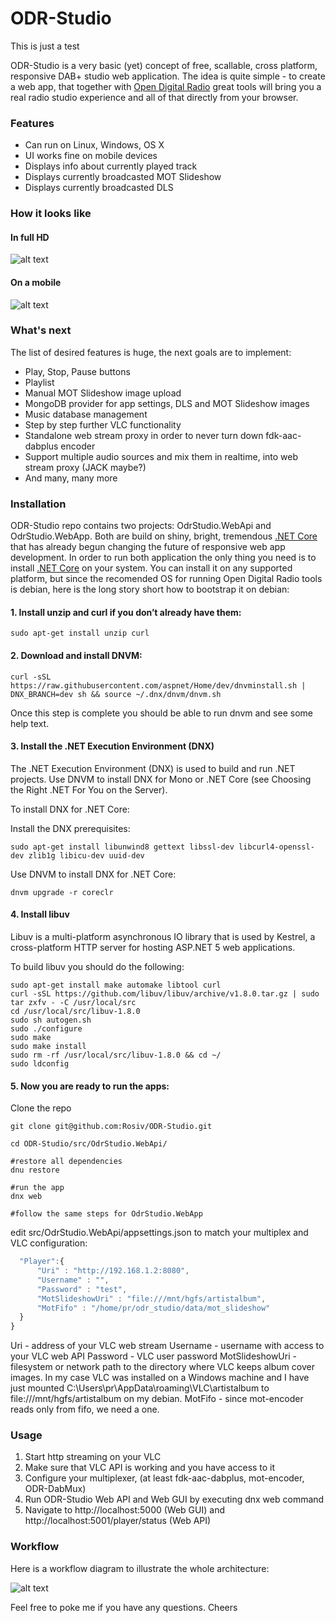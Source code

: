 # ODR-Studio
This is just a test

ODR-Studio is a very basic (yet) concept of free, scallable, cross platform, responsive DAB+ studio web application. The idea is quite simple - to create a web app, that together with [Open Digital Radio](https://github.com/Opendigitalradio) great tools will bring you a real radio studio experience and all of that directly from your browser.

### Features
* Can run on Linux, Windows, OS X
* UI works fine on mobile devices
* Displays info about currently played track
* Displays currently broadcasted MOT Slideshow
* Displays currently broadcasted  DLS
 
### How it looks like

#### In full HD
![alt text](https://raw.githubusercontent.com/Rosiv/ODR-Studio/cleanup/doc/web_gui_full_hd.png "Full HD Web GUI")

#### On a mobile
![alt text](https://raw.githubusercontent.com/Rosiv/ODR-Studio/cleanup/doc/web_gui_mobile.png "Mobile Web GUI")

### What's next
The list of desired features is huge, the next goals are to implement:
* Play, Stop, Pause buttons
* Playlist
* Manual MOT Slideshow image upload
* MongoDB provider for app settings, DLS and MOT Slideshow images
* Music database management
* Step by step further VLC functionality
* Standalone web stream proxy in order to never turn down fdk-aac-dabplus encoder
* Support multiple audio sources and mix them in realtime, into web stream proxy (JACK maybe?)
* And many, many more
 
### Installation

ODR-Studio repo contains two projects: OdrStudio.WebApi and OdrStudio.WebApp.
Both are build on shiny, bright, tremendous [.NET Core](http://docs.asp.net/en/latest/conceptual-overview/dotnetcore.html) that has already begun changing the future of responsive web app development. In order to run both application the only thing you need is to install [.NET Core](http://docs.asp.net/en/latest/getting-started/index.html) on your system. You can install it on any supported platform, but since the recomended OS for running Open Digital Radio tools is debian, here is the long story short how to bootstrap it on debian:


#### 1. Install unzip and curl if you don’t already have them:

 ```sudo apt-get install unzip curl```

#### 2. Download and install DNVM:

```curl -sSL https://raw.githubusercontent.com/aspnet/Home/dev/dnvminstall.sh | DNX_BRANCH=dev sh && source ~/.dnx/dnvm/dnvm.sh```

Once this step is complete you should be able to run dnvm and see some help text.

#### 3. Install the .NET Execution Environment (DNX)

The .NET Execution Environment (DNX) is used to build and run .NET projects. Use DNVM to install DNX for Mono or .NET Core (see Choosing the Right .NET For You on the Server).

To install DNX for .NET Core:

Install the DNX prerequisites:

```
sudo apt-get install libunwind8 gettext libssl-dev libcurl4-openssl-dev zlib1g libicu-dev uuid-dev
```

Use DNVM to install DNX for .NET Core:

```
dnvm upgrade -r coreclr
```

#### 4. Install libuv

Libuv is a multi-platform asynchronous IO library that is used by Kestrel, a cross-platform HTTP server for hosting ASP.NET 5 web applications.

To build libuv you should do the following:

```
sudo apt-get install make automake libtool curl
curl -sSL https://github.com/libuv/libuv/archive/v1.8.0.tar.gz | sudo tar zxfv - -C /usr/local/src
cd /usr/local/src/libuv-1.8.0
sudo sh autogen.sh
sudo ./configure
sudo make
sudo make install
sudo rm -rf /usr/local/src/libuv-1.8.0 && cd ~/
sudo ldconfig
```


#### 5. Now you are ready to run the apps:

Clone the repo

```
git clone git@github.com:Rosiv/ODR-Studio.git

cd ODR-Studio/src/OdrStudio.WebApi/

#restore all dependencies
dnu restore

#run the app
dnx web

#follow the same steps for OdrStudio.WebApp
```

edit src/OdrStudio.WebApi/appsettings.json to match your multiplex and VLC configuration:

```javascript
  "Player":{
      "Uri" : "http://192.168.1.2:8080",
      "Username" : "",
      "Password" : "test",
      "MotSlideshowUri" : "file:///mnt/hgfs/artistalbum",
      "MotFifo" : "/home/pr/odr_studio/data/mot_slideshow"
  }
}
```

Uri - address of your VLC web stream
Username - username with access to your VLC web API
Password - VLC user password
MotSlideshowUri - filesystem or network path to the directory where VLC keeps album cover images. In my case VLC was installed on a Windows machine and I have just mounted C:\Users\pr\AppData\roaming\VLC\artistalbum to file:///mnt/hgfs/artistalbum on my debian.
MotFifo - since mot-encoder reads only from fifo, we need a one.

### Usage

1. Start http streaming on your VLC
2. Make sure that VLC API is working and you have access to it
3. Configure your multiplexer, (at least fdk-aac-dabplus, mot-encoder, ODR-DabMux)
4. Run ODR-Studio Web API and Web GUI by executing dnx web command
5. Navigate to http://localhost:5000 (Web GUI) and http://localhost:5001/player/status (Web API)

### Workflow

Here is a workflow diagram to illustrate the whole architecture: 


![alt text](https://raw.githubusercontent.com/Rosiv/ODR-Studio/cleanup/doc/Workflow.jpg "Workflow")

Feel free to poke me if you have any questions.
Cheers
